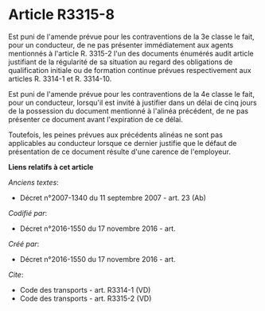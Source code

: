 # Article R3315-8

Est puni de l'amende prévue pour les contraventions de la 3e classe le fait, pour un conducteur, de ne pas présenter
immédiatement aux agents mentionnés à l'article R. 3315-2 l'un des documents énumérés audit article justifiant de la
régularité de sa situation au regard des obligations de qualification initiale ou de formation continue prévues
respectivement aux articles R. 3314-1 et R. 3314-10. 

Est puni de l'amende prévue pour les contraventions de la 4e classe le fait, pour un conducteur, lorsqu'il est invité à
justifier dans un délai de cinq jours de la possession du document mentionné à l'alinéa précédent, de ne pas présenter ce
document avant l'expiration de ce délai. 

Toutefois, les peines prévues aux précédents alinéas ne sont pas applicables au conducteur lorsque ce dernier justifie que le
défaut de présentation de ce document résulte d'une carence de l'employeur.

**Liens relatifs à cet article**

_Anciens textes_:

  - Décret n°2007-1340 du 11 septembre 2007 - art. 23 (Ab)

_Codifié par_:

  - Décret n°2016-1550 du 17 novembre 2016 - art.

_Créé par_:

  - Décret n°2016-1550 du 17 novembre 2016 - art.

_Cite_:

  - Code des transports - art. R3314-1 (VD)
  - Code des transports - art. R3315-2 (VD)
